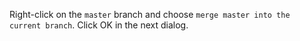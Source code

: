 Right-click on the `master` branch and choose `merge master into the current branch`. Click OK in the next dialog.
